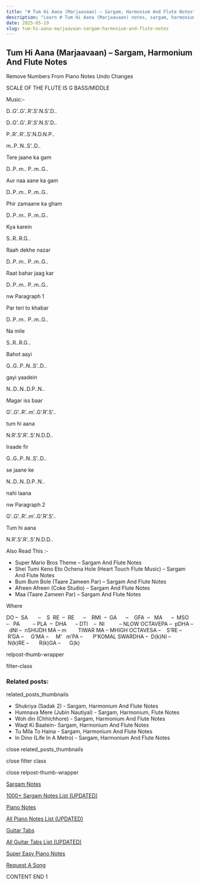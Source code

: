```yaml
---
title: "# Tum Hi Aana (Marjaavaan) – Sargam, Harmonium And Flute Notes"
description: "Learn # Tum Hi Aana (Marjaavaan) notes, sargam, harmonium notations and flute notes. Easy step-by-step tutorial for beginners."
date: 2025-05-19
slug: tum-hi-aana-marjaavaan-sargam-harmonium-and-flute-notes
---
```


## Tum Hi Aana (Marjaavaan) – Sargam, Harmonium And Flute Notes

Remove Numbers From Piano Notes
Undo Changes

SCALE OF THE FLUTE IS G BASS/MIDDLE

Music:-

D..G’..G’..R’.S’.N.S’.D..

D..G’..G’..R’.S’.N.S’.D..

P..R’..R’..S’.N.D.N.P..

m..P..N..S’..D..

Tere jaane ka gam

D..P..m.. P..m..G..

Aur naa aane ka gam

D..P..m.. P..m..G..

Phir zamaane ka gham

D..P..m.. P..m..G..

Kya karein

S..R..R.G..

Raah dekhe nazar

D..P..m.. P..m..G..

Raat bahar jaag kar

D..P..m.. P..m..G..

nw Paragraph 1

Par teri to khabar

D..P..m.. P..m..G..

Na mile

S..R..R.G..

Bahot aayi

G..G..P..N..S’..D..

gayi yaadein

N..D..N..D.P..N..

Magar iss baar

G’..G’..R’..m’..G’.R’.S’..

tum hi aana

N.R’.S’.R’..S’.N.D.D..

Iraade fir

G..G..P..N..S’..D..

se jaane ke

N..D..N..D.P..N..

nahi laana

nw Paragraph 2

G’..G’..R’..m’..G’.R’.S’..

Tum hi aana

N.R’.S’.R’..S’.N.D.D..



Also Read This :-



* Super Mario Bros Theme – Sargam And Flute Notes
* Shei Tumi Keno Eto Ochena Hole (Heart Touch Flute Music) – Sargam And Flute Notes
* Bum Bum Bole (Taare Zameen Par) – Sargam And Flute Notes
* Afreen Afreen (Coke Studio) – Sargam And Flute Notes
* Maa (Taare Zameen Par) – Sargam And Flute Notes

Where



DO –  SA       –    S  RE  –  RE      –    RMI  –  GA      –    GFA  –   MA      –  MSO  –   PA         – PLA  –  DHA      – DTI    –  NI          – NLOW OCTAVEPA –  pDHA –  dNI –  nSHUDH MA – m        TIWAR MA – MHIGH OCTAVESA –    S’RE –     R’GA –     G’MA –     M’   m’PA –       P’KOMAL SWARDHA –  D(k)NI –       N(k)RE –       R(k)GA –      G(k)



relpost-thumb-wrapper

filter-class

### Related posts:

related_posts_thumbnails

* Shukriya (Sadak 2) - Sargam, Harmonium And Flute Notes
* Humnava Mere (Jubin Nautiyal) - Sargam, Harmonium, Flute Notes
* Woh din (Chhichhore) - Sargam, Harmonium And Flute Notes
* Waqt Ki Baatein- Sargam, Harmonium And Flute Notes
* Tu Mila To Haina - Sargam, Harmonium And Flute Notes
* In Dino (Life In A Metro) - Sargam, Harmonium And Flute Notes

close related_posts_thumbnails

close filter class

close relpost-thumb-wrapper

[Sargam Notes](/sargam-notes.html)

[1000+ Sargam Notes List (UPDATED)](/all-songs-list-sargam-notes.html)

[Piano Notes](/piano-notes.html)

[All Piano Notes List (UPDATED)](/all-songs-list-piano-notes.html)

[Guitar Tabs](/guitar-tabs.html)

[All Guitar Tabs List (UPDATED)](/all-songs-list-guitar-tabs.html)

[Super Easy Piano Notes](https://studywall.in/)

[Request A Song](/request-a-song.html)

CONTENT END 1


